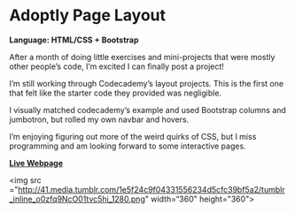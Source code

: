 # Adoptly Page Layout
<strong>Language: HTML/CSS + Bootstrap</strong>

After a month of doing little exercises and mini-projects that were mostly other people’s code, I’m excited I can finally post a project!

I’m still working through Codecademy’s layout projects. This is the first one that felt like the starter code they provided was negligible.

I visually matched codecademy’s example and used Bootstrap columns and jumbotron, but rolled my own navbar and hovers.

I’m enjoying figuring out more of the weird quirks of CSS, but I miss programming and am looking forward to some interactive pages. 

<a href="http://dargacode.github.io/codecademyAdoptlyLayout/"><strong>Live Webpage</strong></a>

<img src ="http://41.media.tumblr.com/1e5f24c9f04331556234d5cfc39bf5a2/tumblr_inline_o0zfq9NcO01tvc5hi_1280.png" width=“360" height="360">
